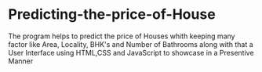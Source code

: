 # Predicting-the-price-of-House
The program helps to predict the price of Houses whith keeping many factor like Area, Locality, BHK's and Number of Bathrooms along with that a User Interface using HTML,CSS and JavaScript to showcase in a Presentive Manner
